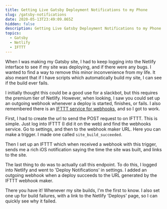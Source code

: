 ```yaml
---
title: Getting Live Gatsby Deployment Notifications to my Phone
slug: /gatsby-notifications
date: 2020-05-13T23:49:09.865Z
hidden: false
description: Getting Live Gatsby Deployment Notifications to my Phone
topics:
  - Gatsby
  - Netlify
  - IFTTT
---
```

When I was making my Gatsby site, I had to keep logging into the Netlify interface to see if my site was deploying, and if there were any bugs. I wanted to find a way to remove this minor inconvenience from my life. It also meant that if I have scripts which automatically build my site, I can see if the build ever fails.

I initially thought this could be a good use for a slackbot, but this requires the premium tier of Netlify. However, when looking, I saw you could set up an outgoing webhook whenever a deploy is started, finishes, or fails. I also remembered there is an [IFTTT service for webhooks](https://ifttt.com/maker_webhooks), and so I got to work.

First, I had to create the url to send the POST request to on IFTTT. This is simple. Just log into IFTTT (I did it on the web) and find the webhooks service. Go to settings, and then to the webhook maker URL. Here you can make a trigger. I made one called `site_build_succeeded`. 

Then I set up an IFTTT which when received a webhook with this trigger, sends me a rich iOS notification saying the time the site was built, and links to the site. 

The last thing to do was to actually call this endpoint. To do this, I logged into Netlify and went to 'Deploy Notifications' in settings. I added an outgoing webhook when a deploy succeeds to the URL generated by the IFTTT webhook maker.

There you have it! Whenever my site builds, I'm the first to know. I also set one up for build failures, with a link to the Netlify 'Deploys' page, so I can quickly see why it failed. 